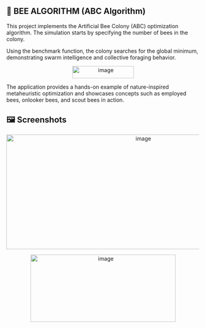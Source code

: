 ## 🐝 BEE ALGORITHM (ABC Algorithm)
This project implements the Artificial Bee Colony (ABC) optimization algorithm. The simulation starts by specifying the number of bees in the colony.

Using the benchmark function, the colony searches for the global minimum, demonstrating swarm intelligence and collective foraging behavior.
<p align="center">
<img width="161" height="32" alt="image" src="https://github.com/user-attachments/assets/ca3feb98-77b3-429b-8208-e3a479e76acf" />
</p>
The application provides a hands-on example of nature-inspired metaheuristic optimization and showcases concepts such as employed bees, onlooker bees, and scout bees in action.

## 🖼 Screenshots
<p align="center">
<img width="700" height="300" alt="image" src="https://github.com/user-attachments/assets/efe099ba-1273-4b23-8289-445f7c61c239" />
</p>

<p align="center">
<img width="379" height="176" alt="image" src="https://github.com/user-attachments/assets/c4085a15-7ecc-468d-9ab3-c3404b62159c" />
</p>
